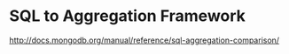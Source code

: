 # SQL to Aggregation Framework

http://docs.mongodb.org/manual/reference/sql-aggregation-comparison/
